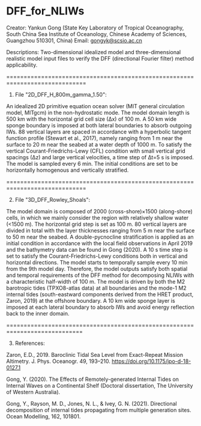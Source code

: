 # DFF_for_NLIWs

Creator: Yankun Gong (State Key Laboratory of Tropical Oceanography, South China Sea Institute of Oceanology, Chinese Academy of Sciences, Guangzhou 510301, China)
Email: gongyk@scsio.ac.cn

Descriptions:
Two-dimensional idealized model and three-dimensional realistic model input files to verify the DFF (directional Fourier filter) method applicability.

=============================================================================
1. File "2D_DFF_H_800m_gamma_1.50":

  An idealized 2D primitive equation ocean solver (MIT general circulation model, MITgcm) in the non-hydrostatic mode. The model domain length is 500 km with the horizontal grid cell size (∆x) of 100 m. A 50 km wide sponge boundary is imposed at both lateral boundaries to absorb outgoing IWs. 88 vertical layers are spaced in accordance with a hyperbolic tangent function profile (Stewart et al., 2017), namely ranging from 1 m near the surface to 20 m near the seabed at a water depth of 1000 m. To satisfy the vertical Courant-Friedrichs-Lewy (CFL) condition with small vertical grid spacings (∆z) and large vertical velocities, a time step of ∆t=5 s is imposed. The model is sampled every 6 min. The initial conditions are set to be horizontally homogenous and vertically stratified.

=============================================================================

2. File "3D_DFF_Rowley_Shoals":

  The model domain is composed of 2000 (cross-shore)×1500 (along-shore) cells, in which we mainly consider the region with relatively shallow water (<1500 m). The horizontal grid step is set as 100 m. 80 vertical layers are divided in total with the layer thicknesses ranging from 5 m near the surface to 50 m near the seabed. A double-pycnocline stratification is applied as an initial condition in accordance with the local field observations in April 2019 and the bathymetry data can be found in Gong (2020). A 10 s time step is set to satisfy the Courant-Friedrichs-Lewy conditions both in vertical and horizontal directions. The model starts to temporally sample every 10 min from the 9th model day. Therefore, the model outputs satisfy both spatial and temporal requirements of the DFF method for decomposing NLIWs with a characteristic half-width of 100 m. The model is driven by both the M2 barotropic tides (TPXO8-atlas data) at all boundaries and the mode-1 M2 internal tides (south-eastward components derived from the HRET product, Zaron, 2019) at the offshore boundary. A 10 km wide sponge layer is imposed at each lateral boundary to absorb IWs and avoid energy reflection back to the inner domain.
  
============================================================================

3. References:

Zaron, E.D., 2019. Baroclinic Tidal Sea Level from Exact-Repeat Mission Altimetry. J. Phys. Oceanogr. 49, 193–210. https://doi.org/10.1175/jpo-d-18-0127.1

Gong, Y. (2020). The Effects of Remotely-generated Internal Tides on Internal Waves on a Continental Shelf (Doctoral dissertation, The University of Western Australia).

Gong, Y., Rayson, M. D., Jones, N. L., & Ivey, G. N. (2021). Directional decomposition of internal tides propagating from multiple generation sites. Ocean Modelling, 162, 101801.


